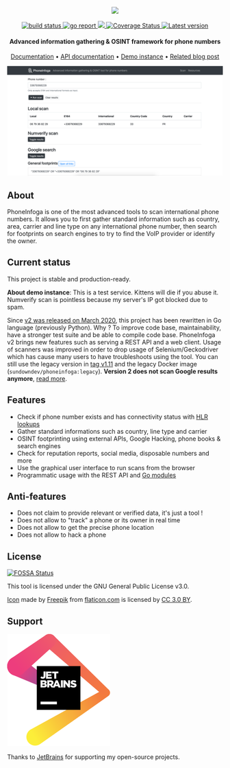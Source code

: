 <p align="center">
  <img src="https://i.imgur.com/LtUGnF3.png" width=500 />
</p>

<div align="center">
  <a href="https://github.com/sundowndev/phoneinfoga/actions">
    <img src="https://github.com/sundowndev/phoneinfoga/workflows/Build/badge.svg" alt="build status" />
  </a>
  <a href="https://goreportcard.com/report/github.com/sundowndev/phoneinfoga">
    <img src="https://goreportcard.com/badge/github.com/sundowndev/phoneinfoga" alt="go report" />
  </a>
  <a href="https://codeclimate.com/github/sundowndev/phoneinfoga/maintainability">
    <img src="https://api.codeclimate.com/v1/badges/3259feb1c68df1cd4f71/maintainability" />
  </a>
  <a href='https://coveralls.io/github/sundowndev/phoneinfoga'>
    <img src='https://coveralls.io/repos/github/sundowndev/phoneinfoga/badge.svg' alt='Coverage Status' />
  </a>
  <a href="https://github.com/sundowndev/phoneinfoga/releases">
    <img src="https://img.shields.io/github/release/SundownDEV/phoneinfoga.svg" alt="Latest version" />
  </a>
</div>

<h4 align="center">Advanced information gathering & OSINT framework for phone numbers</h4>

<p align="center">
  <a href="https://sundowndev.github.io/phoneinfoga/">Documentation</a> •
  <a href="https://petstore.swagger.io/?url=https://raw.githubusercontent.com/sundowndev/phoneinfoga/master/api/docs/swagger.yaml">API documentation</a> •
  <a href="https://demo.phoneinfoga.crvx.fr/">Demo instance</a> •
  <a href="https://medium.com/@SundownDEV/phone-number-scanning-osint-recon-tool-6ad8f0cac27b">Related blog post</a>
</p>

![](./docs/images/screenshot.png)

## About

PhoneInfoga is one of the most advanced tools to scan international phone numbers. It allows you to first gather standard information such as country, area, carrier and line type on any international phone number, then search for footprints on search engines to try to find the VoIP provider or identify the owner.

## Current status

This project is stable and production-ready.

**About demo instance**: This is a test service. Kittens will die if you abuse it. Numverify scan is pointless because my server's IP got blocked due to spam.

Since [v2 was released on March 2020](https://github.com/sundowndev/phoneinfoga/releases/tag/v2.0-beta), this project has been rewritten in Go language (previously Python). Why ? To improve code base, maintainability, have a stronger test suite and be able to compile code base. PhoneInfoga v2 brings new features such as serving a REST API and a web client. Usage of scanners was improved in order to drop usage of Selenium/Geckodriver which has cause many users to have troubleshoots using the tool. You can still use the legacy version in [tag v1.11](https://github.com/sundowndev/phoneinfoga/tree/v1.11) and the legacy Docker image (`sundowndev/phoneinfoga:legacy`). **Version 2 does not scan Google results anymore**, [read more](https://sundowndev.github.io/phoneinfoga/usage/#available-scanners).

## Features

- Check if phone number exists and has connectivity status with [HLR lookups](https://www.hlr-lookups.com/en/what-is-an-hlr-lookup)
- Gather standard informations such as country, line type and carrier
- OSINT footprinting using external APIs, Google Hacking, phone books & search engines
- Check for reputation reports, social media, disposable numbers and more
- Use the graphical user interface to run scans from the browser
- Programmatic usage with the REST API and [Go modules](https://pkg.go.dev/github.com/sundowndev/phoneinfoga/v2)

## Anti-features

- Does not claim to provide relevant or verified data, it's just a tool !
- Does not allow to "track" a phone or its owner in real time
- Does not allow to get the precise phone location
- Does not allow to hack a phone

## License

[![FOSSA Status](https://app.fossa.com/api/projects/git%2Bgithub.com%2Fsundowndev%2FPhoneInfoga.svg?type=shield)](https://app.fossa.com/projects/git%2Bgithub.com%2Fsundowndev%2FPhoneInfoga?ref=badge_shield)

This tool is licensed under the GNU General Public License v3.0.

[Icon](https://www.flaticon.com/free-icon/fingerprint-search-symbol-of-secret-service-investigation_48838) made by <a href="https://www.freepik.com/" title="Freepik">Freepik</a> from <a href="https://www.flaticon.com/" title="Flaticon">flaticon.com</a> is licensed by <a href="http://creativecommons.org/licenses/by/3.0/" title="Creative Commons BY 3.0" target="_blank">CC 3.0 BY</a>.

## Support

[![](docs/jetbrains.svg)](https://www.jetbrains.com/?from=sundowndev)

Thanks to [JetBrains](https://www.jetbrains.com/?from=sundowndev) for supporting my open-source projects.
